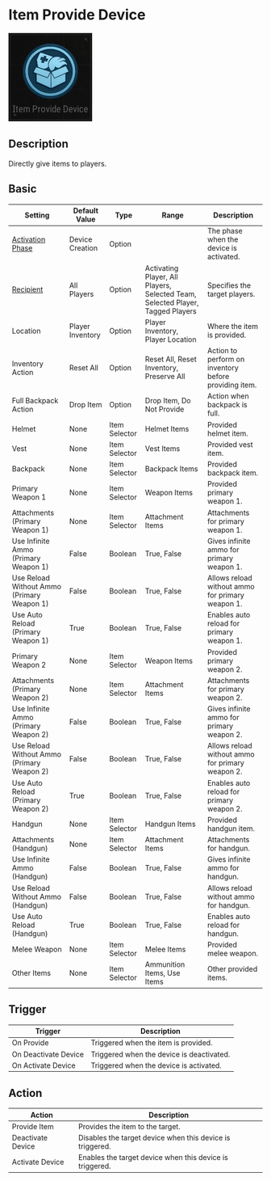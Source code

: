 # Item Provide Device

![ItemProvide Icon](../.images/DeviceIcons/Device_ItemProvide.png)

## Description

Directly give items to players.

## Basic

| Setting                                                | Default Value     | Type | Range | Description                                                      |
|--------------------------------------------------------|-------------------|------|-------|------------------------------------------------------------------|
| [Activation Phase](../General/Common_Device_Settings.md#activation-phase) | Device Creation    | Option | | The phase when the device is activated.           |
| [Recipient](../General/Common_Device_Settings.md#target)                     | All Players        | Option | Activating Player, All Players, Selected Team, Selected Player, Tagged Players | Specifies the target players.                     |
| Location                                               | Player Inventory  | Option | Player Inventory, Player Location | Where the item is provided.                        |
| Inventory Action                                       | Reset All         | Option | Reset All, Reset Inventory, Preserve All | Action to perform on inventory before providing item. |
| Full Backpack Action                                   | Drop Item         | Option | Drop Item, Do Not Provide | Action when backpack is full.                      |
| Helmet                                                 | None              | Item Selector | Helmet Items | Provided helmet item.                             |
| Vest                                                   | None              | Item Selector | Vest Items | Provided vest item.                               |
| Backpack                                               | None              | Item Selector | Backpack Items | Provided backpack item.                           |
| Primary Weapon 1                                       | None              | Item Selector | Weapon Items | Provided primary weapon 1.                        |
| Attachments (Primary Weapon 1)                         | None              | Item Selector | Attachment Items | Attachments for primary weapon 1.                 |
| Use Infinite Ammo (Primary Weapon 1)                   | False             | Boolean | True, False | Gives infinite ammo for primary weapon 1.         |
| Use Reload Without Ammo (Primary Weapon 1)             | False             | Boolean | True, False | Allows reload without ammo for primary weapon 1.  |
| Use Auto Reload (Primary Weapon 1)                     | True              | Boolean | True, False | Enables auto reload for primary weapon 1.         |
| Primary Weapon 2                                       | None              | Item Selector | Weapon Items | Provided primary weapon 2.                        |
| Attachments (Primary Weapon 2)                         | None              | Item Selector | Attachment Items | Attachments for primary weapon 2.                 |
| Use Infinite Ammo (Primary Weapon 2)                   | False             | Boolean | True, False | Gives infinite ammo for primary weapon 2.         |
| Use Reload Without Ammo (Primary Weapon 2)             | False             | Boolean | True, False | Allows reload without ammo for primary weapon 2.  |
| Use Auto Reload (Primary Weapon 2)                     | True              | Boolean | True, False | Enables auto reload for primary weapon 2.         |
| Handgun                                                | None              | Item Selector | Handgun Items | Provided handgun item.                            |
| Attachments (Handgun)                                  | None              | Item Selector | Attachment Items | Attachments for handgun.                          |
| Use Infinite Ammo (Handgun)                            | False             | Boolean | True, False | Gives infinite ammo for handgun.                  |
| Use Reload Without Ammo (Handgun)                      | False             | Boolean | True, False | Allows reload without ammo for handgun.           |
| Use Auto Reload (Handgun)                              | True              | Boolean | True, False | Enables auto reload for handgun.                  |
| Melee Weapon                                           | None              | Item Selector | Melee Items | Provided melee weapon.                            |
| Other Items                                            | None              | Item Selector | Ammunition Items, Use Items | Other provided items.                             |

## Trigger

| Trigger                | Description                                                        |
|------------------------|--------------------------------------------------------------------|
| On Provide             | Triggered when the item is provided.                               |
| On Deactivate Device   | Triggered when the device is deactivated.                          |
| On Activate Device     | Triggered when the device is activated.                            |

## Action

| Action                | Description                                                        |
|-----------------------|--------------------------------------------------------------------|
| Provide Item          | Provides the item to the target.                                   |
| Deactivate Device     | Disables the target device when this device is triggered.           |
| Activate Device       | Enables the target device when this device is triggered.            |
